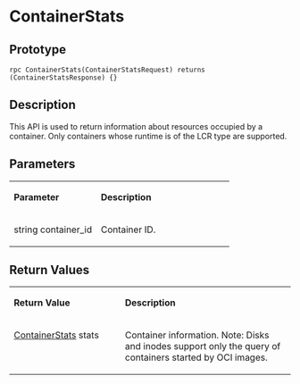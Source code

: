 # ContainerStats<a name="EN-US_TOPIC_0184808110"></a>

## Prototype<a name="en-us_topic_0183088056_section164301654155514"></a>

```
rpc ContainerStats(ContainerStatsRequest) returns (ContainerStatsResponse) {}
```

## Description<a name="en-us_topic_0183088056_section729211519569"></a>

This API is used to return information about resources occupied by a container. Only containers whose runtime is of the LCR type are supported.

## Parameters<a name="en-us_topic_0183088056_section349492895613"></a>

<a name="en-us_topic_0183088056_table184320467318"></a>
<table><tbody><tr id="en-us_topic_0183088056_row78917461336"><td class="cellrowborder" valign="top" width="39.54%"><p id="en-us_topic_0183088056_p1089154617315"><a name="en-us_topic_0183088056_p1089154617315"></a><a name="en-us_topic_0183088056_p1089154617315"></a><strong id="en-us_topic_0183088056_b1299984153312"><a name="en-us_topic_0183088056_b1299984153312"></a><a name="en-us_topic_0183088056_b1299984153312"></a>Parameter</strong></p>
</td>
<td class="cellrowborder" valign="top" width="60.46%"><p id="en-us_topic_0183088056_p128984613319"><a name="en-us_topic_0183088056_p128984613319"></a><a name="en-us_topic_0183088056_p128984613319"></a><strong id="en-us_topic_0183088056_b349515718331"><a name="en-us_topic_0183088056_b349515718331"></a><a name="en-us_topic_0183088056_b349515718331"></a>Description</strong></p>
</td>
</tr>
<tr id="en-us_topic_0183088056_row10898461533"><td class="cellrowborder" valign="top" width="39.54%"><p id="en-us_topic_0183088056_p759712497119"><a name="en-us_topic_0183088056_p759712497119"></a><a name="en-us_topic_0183088056_p759712497119"></a>string container_id</p>
</td>
<td class="cellrowborder" valign="top" width="60.46%"><p id="en-us_topic_0183088056_p1189846434"><a name="en-us_topic_0183088056_p1189846434"></a><a name="en-us_topic_0183088056_p1189846434"></a>Container ID.</p>
</td>
</tr>
</tbody>
</table>

## Return Values<a name="en-us_topic_0183088056_section10495164611565"></a>

<a name="en-us_topic_0183088056_table15296551936"></a>
<table><tbody><tr id="en-us_topic_0183088056_row18741555834"><td class="cellrowborder" valign="top" width="39.54%"><p id="en-us_topic_0183088056_p197485518319"><a name="en-us_topic_0183088056_p197485518319"></a><a name="en-us_topic_0183088056_p197485518319"></a><strong id="en-us_topic_0183088056_b14824203215330"><a name="en-us_topic_0183088056_b14824203215330"></a><a name="en-us_topic_0183088056_b14824203215330"></a>Return Value</strong></p>
</td>
<td class="cellrowborder" valign="top" width="60.46%"><p id="en-us_topic_0183088056_p374185520310"><a name="en-us_topic_0183088056_p374185520310"></a><a name="en-us_topic_0183088056_p374185520310"></a><strong id="en-us_topic_0183088056_b18656113519336"><a name="en-us_topic_0183088056_b18656113519336"></a><a name="en-us_topic_0183088056_b18656113519336"></a>Description</strong></p>
</td>
</tr>
<tr id="en-us_topic_0183088056_row87419551317"><td class="cellrowborder" valign="top" width="39.54%"><p id="en-us_topic_0183088056_p3465158518"><a name="en-us_topic_0183088056_p3465158518"></a><a name="en-us_topic_0183088056_p3465158518"></a><a href="apis.md#en-us_topic_0182207110_li55689514215">ContainerStats</a> stats</p>
</td>
<td class="cellrowborder" valign="top" width="60.46%"><p id="en-us_topic_0183088056_p14745551137"><a name="en-us_topic_0183088056_p14745551137"></a><a name="en-us_topic_0183088056_p14745551137"></a>Container information. Note: Disks and inodes support only the query of containers started by OCI images.</p>
</td>
</tr>
</tbody>
</table>

